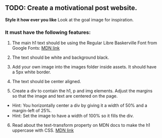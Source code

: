  ## TODO: Create a motivational post website.
**Style it how ever you like** 
Look at the goal image for inspiration.

### It must have the following features:

1. The main h1 text should be using the Regular Libre Baskerville Font from Google Fonts: [MDN link](https://fonts.google.com/specimen/Libre+Baskerville)
  
2. The text should be white and background black.
3. Add your own image into the images folder inside assets. It should have a 5px white border.
4. The text should be center aligned.
5. Create a div to contain the h1, p and img elements. Adjust the margins so that the image and text are centered on the page. 
  + Hint: You horizontally center a div by giving it a width of 50% and a margin-left of 25%.
  + Hint: Set the image to have a width of 100% so it fills the div. 
6. Read about the text-transform property on MDN docs to make the h1 uppercase with CSS.
  [MDN link](https://developer.mozilla.org/en-US/docs/Web/CSS/text-transform)